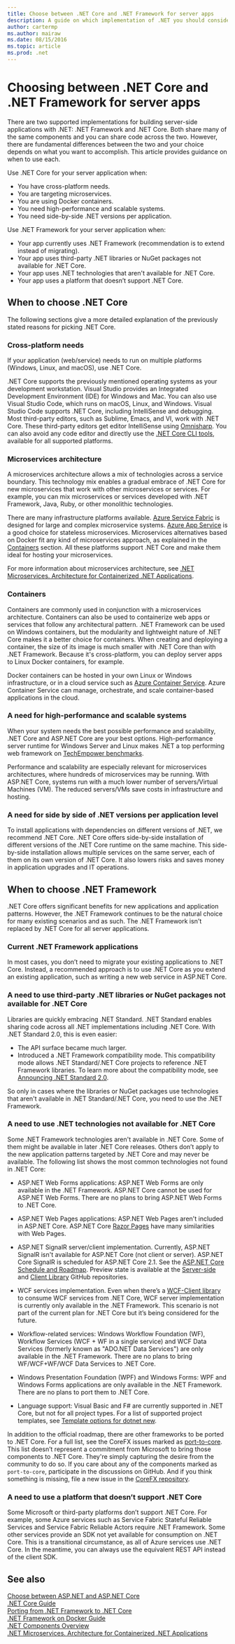 ```yaml
---
title: Choose between .NET Core and .NET Framework for server apps
description: A guide on which implementation of .NET you should consider when building a server app in .NET.
author: cartermp
ms.author: mairaw
ms.date: 08/15/2016
ms.topic: article
ms.prod: .net
---
```

# Choosing between .NET Core and .NET Framework for server apps

There are two supported implementations for building server-side applications with .NET: .NET Framework and .NET Core. Both share many of the same components and you can share code across the two. However, there are fundamental differences between the two and your choice depends on what you want to accomplish.  This article provides guidance on when to use each.

Use .NET Core for your server application when:

* You have cross-platform needs.
* You are targeting microservices.
* You are using Docker containers.
* You need high-performance and scalable systems.
* You need side-by-side .NET versions per application.

Use .NET Framework for your server application when:

* Your app currently uses .NET Framework (recommendation is to extend instead of migrating).
* Your app uses third-party .NET libraries or NuGet packages not available for .NET Core.
* Your app uses .NET technologies that aren't available for .NET Core.
* Your app uses a platform that doesn’t support .NET Core.

## When to choose .NET Core

The following sections give a more detailed explanation of the previously stated reasons for picking .NET Core.

### Cross-platform needs

If your application (web/service) needs to run on multiple platforms (Windows, Linux, and macOS), use .NET Core.

.NET Core supports the previously mentioned operating systems as your development workstation. Visual Studio provides an Integrated Development Environment (IDE) for Windows and Mac. You can also use Visual Studio Code, which runs on macOS, Linux, and Windows. Visual Studio Code supports .NET Core, including IntelliSense and debugging. Most third-party editors, such as Sublime, Emacs, and VI, work with .NET Core. These third-party editors get editor IntelliSense using [Omnisharp](http://www.omnisharp.net/). You can also avoid any code editor and directly use the [.NET Core CLI tools](../core/tools/index.md), available for all supported platforms.

### Microservices architecture

A microservices architecture allows a mix of technologies across a service boundary. This technology mix enables a gradual embrace of .NET Core for new microservices that work with other microservices or services. For example, you can mix microservices or services developed with .NET Framework, Java, Ruby, or other monolithic technologies.

There are many infrastructure platforms available. [Azure Service Fabric](https://azure.microsoft.com/services/service-fabric/) is designed for large and complex microservice systems. [Azure App Service](https://azure.microsoft.com/services/app-service/) is a good choice for stateless microservices. Microservices alternatives based on Docker fit any kind of microservices approach, as explained in the [Containers](#containers) section. All these platforms support .NET Core and make them ideal for hosting your microservices.

For more information about microservices architecture, see [.NET Microservices. Architecture for Containerized .NET Applications](microservices-architecture/index.md).

### Containers

Containers are commonly used in conjunction with a microservices architecture. Containers can also be used to containerize web apps or services that follow any architectural pattern. .NET Framework can be used on Windows containers, but the modularity and lightweight nature of .NET Core makes it a better choice for containers. When creating and deploying a container, the size of its image is much smaller with .NET Core than with .NET Framework. Because it's cross-platform, you can deploy server apps to Linux Docker containers, for example.

Docker containers can be hosted in your own Linux or Windows infrastructure, or in a cloud service such as [Azure Container Service](https://azure.microsoft.com/services/container-service/). Azure Container Service can manage, orchestrate, and scale container-based applications in the cloud.

### A need for high-performance and scalable systems

When your system needs the best possible performance and scalability, .NET Core and ASP.NET Core are your best options. High-performance server runtime for Windows Server and Linux makes .NET a top performing web framework on [TechEmpower benchmarks](https://www.techempower.com/benchmarks/#hw=ph&test=plaintext).

Performance and scalability are especially relevant for microservices architectures, where hundreds of microservices may be running. With ASP.NET Core, systems run with a much lower number of servers/Virtual Machines (VM). The reduced servers/VMs save costs in infrastructure and hosting.

### A need for side by side of .NET versions per application level

To install applications with dependencies on different versions of .NET, we recommend .NET Core. .NET Core offers side-by-side installation of different versions of the .NET Core runtime on the same machine. This side-by-side installation allows multiple services on the same server, each of them on its own version of .NET Core. It also lowers risks and saves money in application upgrades and IT operations.

## When to choose .NET Framework

.NET Core offers significant benefits for new applications and application patterns. However, the .NET Framework continues to be the natural choice for many existing scenarios and as such. The .NET Framework isn't replaced by .NET Core for all server applications.

### Current .NET Framework applications

In most cases, you don’t need to migrate your existing applications to .NET Core. Instead, a recommended approach is to use .NET Core as you extend an existing application, such as writing a new web service in ASP.NET Core.

### A need to use third-party .NET libraries or NuGet packages not available for .NET Core

Libraries are quickly embracing .NET Standard. .NET Standard enables sharing code across all .NET implementations including .NET Core. With .NET Standard 2.0, this is even easier:
- The API surface became much larger. 
- Introduced a .NET Framework compatibility mode. This compatibility mode allows .NET Standard/.NET Core projects to reference .NET Framework libraries. To learn more about the compatibility mode, see [Announcing .NET Standard 2.0](https://blogs.msdn.microsoft.com/dotnet/2017/08/14/announcing-net-standard-2-0/).

So only in cases where the libraries or NuGet packages use technologies that aren't available in .NET Standard/.NET Core, you need to use the .NET Framework.

### A need to use .NET technologies not available for .NET Core

Some .NET Framework technologies aren't available in .NET Core. Some of them might be available in later .NET Core releases. Others don’t apply to the new application patterns targeted by .NET Core and may never be available. The following list shows the most common technologies not found in .NET Core:

* ASP.NET Web Forms applications: ASP.NET Web Forms are only available in the .NET Framework. ASP.NET Core cannot be used for ASP.NET Web Forms. There are no plans to bring ASP.NET Web Forms to .NET Core.

* ASP.NET Web Pages applications: ASP.NET Web Pages aren't included in ASP.NET Core. ASP.NET Core [Razor Pages](/aspnet/core/mvc/razor-pages/) have many similarities with Web Pages.

* ASP.NET SignalR server/client implementation. Currently, ASP.NET SignalR isn't available for ASP.NET Core (not client or server). ASP.NET Core SignalR is scheduled for ASP.NET Core 2.1. See the [ASP.NET Core Schedule and Roadmap](https://github.com/aspnet/Home/wiki/Roadmap). Preview state is available at the [Server-side](https://github.com/aspnet/SignalR-Server) and [Client Library](https://github.com/aspnet/SignalR-Client-Net) GitHub repositories.

* WCF services implementation. Even when there’s a [WCF-Client library](https://github.com/dotnet/wcf) to consume WCF services from .NET Core, WCF server implementation is currently only available in the .NET Framework. This scenario is not part of the current plan for .NET Core but it’s being considered for the future.

* Workflow-related services: Windows Workflow Foundation (WF), Workflow Services (WCF + WF in a single service) and WCF Data Services (formerly known as "ADO.NET Data Services") are only available in the .NET Framework.  There are no plans to bring WF/WCF+WF/WCF Data Services to .NET Core.

* Windows Presentation Foundation (WPF) and Windows Forms: WPF and Windows Forms applications are only available in the .NET Framework. There are no plans to port them to .NET Core.

* Language support: Visual Basic and F# are currently supported in .NET Core, but not for all project types. For a list of supported project templates, see [Template options for dotnet new](../core/tools/dotnet-new.md#arguments).

In addition to the official roadmap, there are other frameworks to be ported to .NET Core. For a full list, see the CoreFX issues marked as [port-to-core](https://github.com/dotnet/corefx/issues?q=is%3Aopen+is%3Aissue+label%3Aport-to-core). This list doesn’t represent a commitment from Microsoft to bring those components to .NET Core. They're simply capturing the desire from the community to do so. If you care about any of the components marked as `port-to-core`, participate in the discussions on GitHub. And if you think something is missing, file a new issue in the [CoreFX repository](https://github.com/dotnet/corefx/issues/new).

### A need to use a platform that doesn’t support .NET Core

Some Microsoft or third-party platforms don’t support .NET Core. For example, some Azure services such as Service Fabric Stateful Reliable Services and Service Fabric Reliable Actors require .NET Framework. Some other services provide an SDK not yet available for consumption on .NET Core. This is a transitional circumstance, as all of Azure services use .NET Core. In the meantime, you can always use the equivalent REST API instead of the client SDK.

## See also
 [Choose between ASP.NET and ASP.NET Core](/aspnet/core/choose-aspnet-framework)  
 [.NET Core Guide](../core/index.md)  
 [Porting from .NET Framework to .NET Core](../core/porting/index.md)  
 [.NET Framework on Docker Guide](../framework/docker/index.md)  
 [.NET Components Overview](components.md)  
 [.NET Microservices. Architecture for Containerized .NET Applications](microservices-architecture/index.md)

